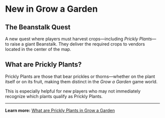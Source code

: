 # New in Grow a Garden

## The Beanstalk Quest
A new quest where players must harvest crops—including *Prickly Plants*—to raise a giant Beanstalk. They deliver the required crops to vendors located in the center of the map.

## What are Prickly Plants?
Prickly Plants are those that bear prickles or thorns—whether on the plant itself or on its fruit, making them distinct in the *Grow a Garden* game world.

This is especially helpful for new players who may not immediately recognize which plants qualify as Prickly Plants.

---

**Learn more:** [What are Prickly Plants in Grow a Garden](https://grow-a-garden-script.com/blogs/what-are-prickly-plants-in-grow-a-garden)
